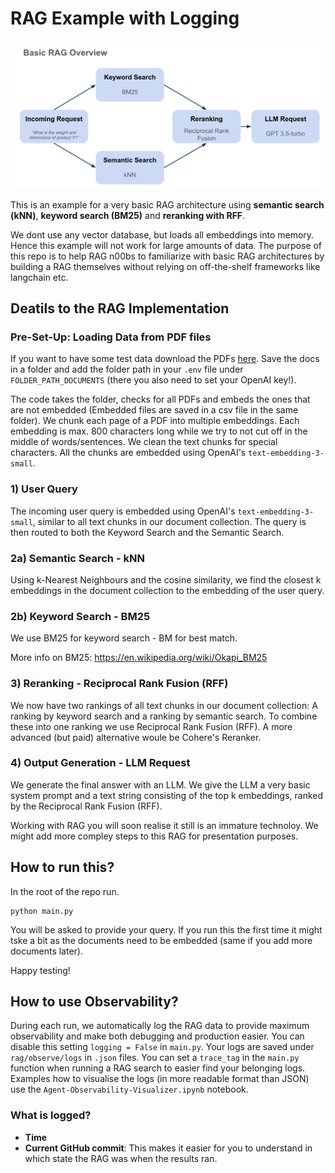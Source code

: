# RAG Example with Logging

![Example Image](RAG_overview.png)

This is an example for a very basic RAG architecture using **semantic search (kNN)**, **keyword search (BM25)** and **reranking with RFF**.

We dont use any vector database, but loads all embeddings into memory. Hence this example will not work for large amounts of data. The purpose of this repo is to help RAG n00bs to familiarize with basic RAG architectures by building a RAG themselves without relying on off-the-shelf frameworks like langchain etc.

## Deatils to the RAG Implementation

### Pre-Set-Up: Loading Data from PDF files

If you want to have some test data download the PDFs [here](https://drive.google.com/drive/folders/1PWICaG6HF5EtmmN23fs8-UZDxHz05Y_y?usp=sharing). Save the docs in a folder and add the folder path in your `.env` file under `FOLDER_PATH_DOCUMENTS` (there you also need to set your OpenAI key!).

The code takes the folder, checks for all PDFs and embeds the ones that are not embedded (Embedded files are saved in a csv file in the same folder). We chunk each page of a PDF into multiple embeddings. Each embedding is max. 800 characters long while we try to not cut off in the middle of words/sentences. We clean the text chunks for special characters. All the chunks are embedded using OpenAI's `text-embedding-3-small`.

### 1) User Query

The incoming user query is embedded using OpenAI's `text-embedding-3-small`, similar to all text chunks in our document collection. The query is then routed to both the Keyword Search and the Semantic Search.

### 2a) Semantic Search - kNN

Using k-Nearest Neighbours and the cosine similarity, we find the closest k embeddings in the document collection to the embedding of the user query.

<!-- Why do we use both? Are we evaluating two measures of similarity to then compare or combine them? -->

### 2b) Keyword Search - BM25

We use BM25 for keyword search - BM for best match.

More info on BM25: https://en.wikipedia.org/wiki/Okapi_BM25

### 3) Reranking - Reciprocal Rank Fusion (RFF)

We now have two rankings of all text chunks in our document collection: A ranking by keyword search and a ranking by semantic search. To combine these into one ranking we use Reciprocal Rank Fusion (RFF). A more advanced (but paid) alternative woule be Cohere's Reranker.

### 4) Output Generation - LLM Request

We generate the final answer with an LLM. We give the LLM a very basic system prompt and a text string consisting of the top k embeddings, ranked by the Reciprocal Rank Fusion (RFF).

Working with RAG you will soon realise it still is an immature technoloy. We might add more compley steps to this RAG for presentation purposes.

## How to run this?

In the root of the repo run.

```
python main.py
```

You will be asked to provide your query. If you run this the first time it might tske a bit as the documents need to be embedded (same if you add more documents later).

Happy testing!

## How to use Observability?

During each run, we automatically log the RAG data to provide maximum observability and make both debugging and production easier. You can disable this setting `logging = False` in `main.py`. Your logs are saved under `rag/observe/logs` in `.json` files. You can set a `trace_tag` in the `main.py` function when running a RAG search to easier find your belonging logs. Examples how to visualise the logs (in more readable format than JSON) use the `Agent-Observability-Visualizer.ipynb` notebook.

### What is logged?

- **Time**
- **Current GitHub commit**: This makes it easier for you to understand in which state the RAG was when the results ran.
